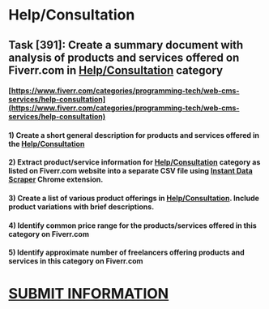 # Help/Consultation
## Task [391]: Create a summary document with analysis of products and services offered on Fiverr.com in [Help/Consultation](https://www.fiverr.com/categories/programming-tech/web-cms-services/help-consultation) category
#### [https://www.fiverr.com/categories/programming-tech/web-cms-services/help-consultation](https://www.fiverr.com/categories/programming-tech/web-cms-services/help-consultation)
#### 1) Create a short general description for products and services offered in the [Help/Consultation](https://www.fiverr.com/categories/programming-tech/web-cms-services/help-consultation)
#### 2) Extract product/service information for [Help/Consultation](https://www.fiverr.com/categories/programming-tech/web-cms-services/help-consultation) category as listed on Fiverr.com website into a separate CSV file using [Instant Data Scraper](https://chrome.google.com/webstore/detail/instant-data-scraper/ofaokhiedipichpaobibbnahnkdoiiah) Chrome extension.
#### 3) Create a list of various product offerings in [Help/Consultation](https://www.fiverr.com/categories/programming-tech/web-cms-services/help-consultation). Include product variations with brief descriptions.
#### 4) Identify common price range for the products/services offered in this category on Fiverr.com
#### 5) Identify approximate number of freelancers offering products and services in this category on Fiverr.com

# [SUBMIT INFORMATION](https://forms.office.com/r/8AEKjkLxKG)
